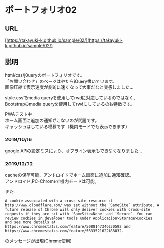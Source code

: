 # ポートフォリオ02

## URL
[https://takayuki-k.github.io/sample/02/](https://takayuki-k.github.io/sample/02/)  

## 説明
html/css/jQueryのポートフォリオです。  
「お問い合わせ」のページはやたらjQuery書いています。  
画像圧縮で表示速度が劇的に速くなって大事だなと実感しました…  

style.cssでmedia queryを使用してrwdに対応しているのではなく、  
Bootstrapのmedia queryを使用してrwdにしているのも特徴です。  

PWAテスト中  
ホーム画面に追加の通知がこないのが問題です。  
キャッシュはしている模様です（機内モードでも表示できます）  

### 2019/10/16  
google APIの設定ミスにより、オフライン表示もできなくなりました...  

### 2019/12/02  
cacheの保存可能、アンドロイドでホーム画面に追加に通知確認。  
アンドロイド,PC-Chromeで機内モードは可能。  

また、  
```
A cookie associated with a cross-site resource at http://www.cloudflare.com/ was set without the `SameSite` attribute. A future release of Chrome will only deliver cookies with cross-site requests if they are set with `SameSite=None` and `Secure`. You can review cookies in developer tools under Application>Storage>Cookies and see more details at https://www.chromestatus.com/feature/5088147346030592 and https://www.chromestatus.com/feature/5633521622188032.
```
のメッセージが出現(Chrome使用)  
